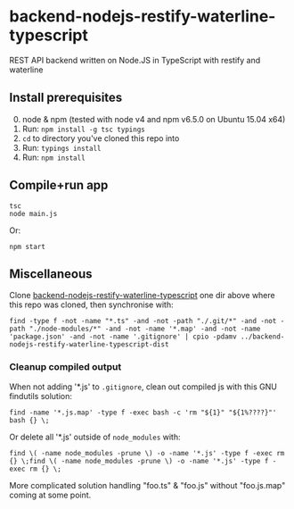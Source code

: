 backend-nodejs-restify-waterline-typescript
===========================================

REST API backend written on Node.JS in TypeScript with restify and waterline


## Install prerequisites

  0. node & npm (tested with node v4 and npm v6.5.0 on Ubuntu 15.04 x64)
  1. Run: `npm install -g tsc typings`
  2. `cd` to directory you've cloned this repo into
  3. Run: `typings install`
  4. Run: `npm install`

## Compile+run app

    tsc
    node main.js

Or:

    npm start

## Miscellaneous

Clone [backend-nodejs-restify-waterline-typescript](https://github.com/codegen-driven-dev/backend-nodejs-restify-waterline-typescript) one dir above where this repo was cloned, then synchronise with:

    find -type f -not -name "*.ts" -and -not -path "./.git/*" -and -not -path "./node-modules/*" -and -not -name '*.map' -and -not -name 'package.json' -and -not -name '.gitignore' | cpio -pdamv ../backend-nodejs-restify-waterline-typescript-dist

### Cleanup compiled output

When not adding '*.js' to `.gitignore`, clean out compiled js with this GNU findutils solution:

    find -name '*.js.map' -type f -exec bash -c 'rm "${1}" "${1%????}"' bash {} \;

Or delete all '*.js' outside of `node_modules` with:

    find \( -name node_modules -prune \) -o -name '*.js' -type f -exec rm {} \;find \( -name node_modules -prune \) -o -name '*.js' -type f -exec rm {} \;

More complicated solution handling "foo.ts" & "foo.js" without "foo.js.map" coming at some point.

